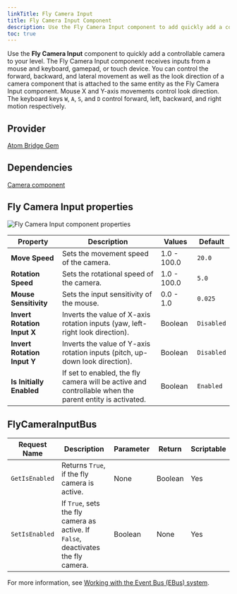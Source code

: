 ```yaml
---
linkTitle: Fly Camera Input
title: Fly Camera Input Component
description: Use the Fly Camera Input component to add quickly add a controllable camera to your Open 3D Engine (O3DE) level.
toc: true
---
```


Use the **Fly Camera Input** component to quickly add a controllable camera to your level. The Fly Camera Input component receives inputs from a mouse and keyboard, gamepad, or touch device.  You can control the forward, backward, and lateral movement as well as the look direction of a camera component that is attached to the same entity as the Fly Camera Input component.  Mouse X and Y-axis movements control look direction. The keyboard keys `W`, `A`, `S`, and `D` control forward, left, backward, and right motion respectively.

## Provider

[Atom Bridge Gem](https://o3de.org/docs/user-guide/gems/reference/rendering/atom/atom-ly-integration/)

## Dependencies ##

[Camera component](/docs/user-guide/components/reference/camera/camera)

## Fly Camera Input properties

![Fly Camera Input component properties](/images/user-guide/components/reference/gameplay/fly-camera-input-component.png)

| Property | Description | Values | Default |
|-|-|-|-|
| **Move Speed** | Sets the movement speed of the camera. | 1.0 - 100.0 | `20.0` |
| **Rotation Speed** | Sets the rotational speed of the camera. | 1.0 - 100.0 | `5.0` |
| **Mouse Sensitivity** | Sets the input sensitivity of the mouse. | 0.0 - 1.0 | `0.025` |
| **Invert Rotation Input X** | Inverts the value of X-axis rotation inputs (yaw, left-right look direction). | Boolean | `Disabled` |
| **Invert Rotation Input Y** | Inverts the value of Y-axis rotation inputs (pitch, up-down look direction). | Boolean | `Disabled` |
| **Is Initially Enabled** | If set to enabled, the fly camera will be active and controllable when the parent entity is activated. | Boolean | `Enabled` |

## FlyCameraInputBus

| Request Name | Description | Parameter | Return | Scriptable |
|-|-|-|-|-|
| `GetIsEnabled` | Returns `True`, if the fly camera is active. | None | Boolean | Yes |
| `SetIsEnabled` | If `True`, sets the fly camera as active.  If `False`, deactivates the fly camera. | Boolean | None | Yes |

For more information, see [Working with the Event Bus (EBus) system](/docs/user-guide/engine/ebus/).
